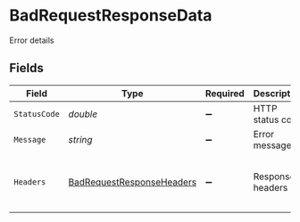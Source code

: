 # BadRequestResponseData

Error details


## Fields

| Field                                                                                      | Type                                                                                       | Required                                                                                   | Description                                                                                | Example                                                                                    |
| ------------------------------------------------------------------------------------------ | ------------------------------------------------------------------------------------------ | ------------------------------------------------------------------------------------------ | ------------------------------------------------------------------------------------------ | ------------------------------------------------------------------------------------------ |
| `StatusCode`                                                                               | *double*                                                                                   | :heavy_minus_sign:                                                                         | HTTP status code                                                                           | 400                                                                                        |
| `Message`                                                                                  | *string*                                                                                   | :heavy_minus_sign:                                                                         | Error message                                                                              | Bad Request                                                                                |
| `Headers`                                                                                  | [BadRequestResponseHeaders](../../Models/Components/BadRequestResponseHeaders.md)          | :heavy_minus_sign:                                                                         | Response headers                                                                           | {<br/>"content-type": "application/json",<br/>"x-request-id": "5678c28b211dace4e0a0f9171e6b88c5"<br/>} |